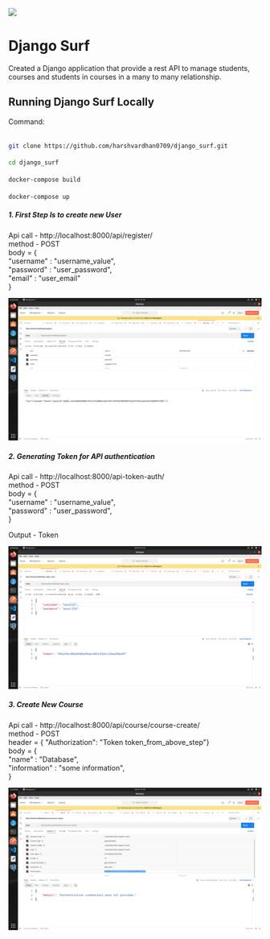 ![](https://github.com/harshvardhan0709/django_surf/workflows/Django%20Surf/badge.svg)

# Django Surf

Created a Django application that provide a rest API to manage students, courses and students in courses in a many to many relationship.

## Running Django Surf Locally

Command:

 ```bash
 
 git clone https://github.com/harshvardhan0709/django_surf.git

 cd django_surf

 docker-compose build 

 docker-compose up

 ```




##### 1. First Step Is to create new User 

Api call - http://localhost:8000/api/register/  <br/>
method - POST <br/>
body = { <br/>
    "username" : "username_value", <br/>
    "password" : "user_password", <br/>
    "email" : "user_email" <br/>
}

![](img/1.png)



##### 2. Generating Token for API authentication

Api call - http://localhost:8000/api-token-auth/ <br/>
method - POST <br/>
body = { <br/>
    "username" : "username_value", <br/>
    "password" : "user_password", <br/>
} 

Output - Token 

![](img/2.png)



##### 3. Create New Course

Api call - http://localhost:8000/api/course/course-create/ <br/>
method - POST <br/>
header = { "Authorization": "Token token_from_above_step"} <br/>
body = { <br/>
    "name" : "Database", <br/>
    "information" : "some information", <br/>
} 

![](img/3.png)


